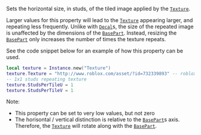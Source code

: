 Sets the horizontal size, in studs, of the tiled image applied by the
[`Texture`](https://create.roblox.com/docs/reference/engine/classes/Texture).

Larger values for this property will lead to the [`Texture`](https://create.roblox.com/docs/reference/engine/classes/Texture) appearing
larger, and repeating less frequently. Unlike with [`Decal`](https://create.roblox.com/docs/reference/engine/classes/Decal)s, the
size of the repeated image is unaffected by the dimensions of the
[`BasePart`](https://create.roblox.com/docs/reference/engine/classes/BasePart). Instead, resizing the [`BasePart`](https://create.roblox.com/docs/reference/engine/classes/BasePart) only increases
the number of times the texture repeats.

See the code snippet below for an example of how this property can be
used.
```lua
local texture = Instance.new("Texture")
texture.Texture = "http://www.roblox.com/asset/?id=732339893" -- roblox logo
-- 1x1 studs repeating texture
texture.StudsPerTileU = 1
texture.StudsPerTileV = 1
```

Note:

- This property can be set to very low values, but not zero
- The horisontal / vertical distinction is relative to the
[`BasePart`](https://create.roblox.com/docs/reference/engine/classes/BasePart)s axis. Therefore, the [`Texture`](https://create.roblox.com/docs/reference/engine/classes/Texture) will rotate along
with the [`BasePart`](https://create.roblox.com/docs/reference/engine/classes/BasePart).